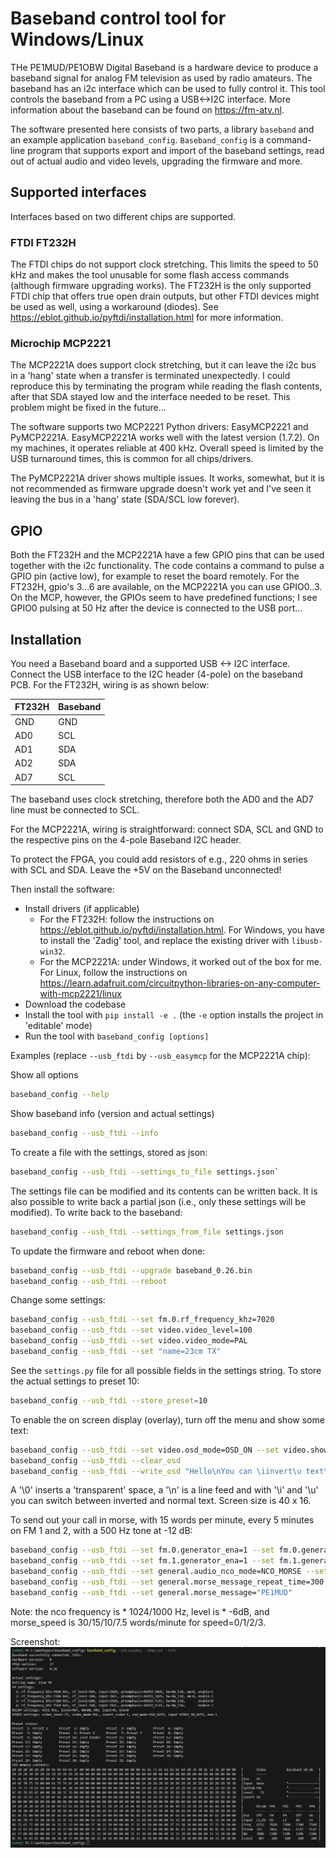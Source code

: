 # Baseband control tool for Windows/Linux

THe PE1MUD/PE1OBW Digital Baseband is a hardware device to produce a baseband
signal for analog FM television as used by radio amateurs.
The baseband has an i2c interface which can be used to fully control it.
This tool controls the baseband from a PC using a USB<->I2C interface.
More information about the baseband can be found on <https://fm-atv.nl>.

The software presented here consists of two parts, a library `baseband` and
an example application `baseband_config`.
`Baseband_config` is a command-line program that supports export and import
of the baseband settings, read out of actual audio and video levels, upgrading
the firmware and more.

## Supported interfaces

Interfaces based on two different chips are supported.

### FTDI FT232H

The FTDI chips do not support clock stretching. This limits the speed to
50 kHz and makes the tool unusable for some flash access commands
(although firmware upgrading works). The FT232H is the only supported
FTDI chip that offers true open drain outputs, but other FTDI devices might
be used as well, using a workaround (diodes). See
<https://eblot.github.io/pyftdi/installation.html> for more information.

### Microchip MCP2221

The MCP2221A does support clock stretching, but it can leave the i2c bus in a
'hang' state when a transfer is terminated unexpectedly. I could reproduce this
by terminating the program while reading the flash contents, after that SDA
stayed low and the interface needed to be reset. This problem might be fixed
in the future...

The software supports two MCP2221 Python drivers: EasyMCP2221 and PyMCP2221A.
EasyMCP2221A works well with the latest version (1.7.2). On my machines, it
operates reliable at 400 kHz. Overall speed is limited by the USB turnaround
times, this is common for all chips/drivers.

The PyMCP2221A driver shows multiple issues. It works, somewhat, but it is not
recommended as firmware upgrade doesn't work yet and I've seen it leaving the
bus in a 'hang' state (SDA/SCL low forever).

## GPIO

Both the FT232H and the MCP2221A have a few GPIO pins that can be used together
with the i2c functionality. The code contains a command to pulse a GPIO pin
(active low), for example to reset the board remotely. For the FT232H, gpio's
3...6 are available, on the MCP2221A you can use GPIO0..3. On the MCP, however,
the GPIOs seem to have predefined functions; I see GPIO0 pulsing at 50 Hz after
the device is connected to the USB port...

## Installation

You need a Baseband board and a supported USB <-> I2C interface.
Connect the USB interface to the I2C header (4-pole) on the baseband PCB. For
the FT232H, wiring is as shown below:

|FT232H   |Baseband |
|---------|---------|
|GND      |GND      |
|AD0      |SCL      |
|AD1      |SDA      |
|AD2      |SDA      |
|AD7      |SCL      |

The baseband uses clock stretching, therefore both the AD0 and the AD7 line
must be connected to SCL.

For the MCP2221A, wiring is straightforward: connect SDA, SCL and GND to the
respective pins on the 4-pole Baseband I2C header.

To protect the FPGA, you could add resistors of e.g., 220 ohms in series
with SCL and SDA. Leave the +5V on the Baseband unconnected!

Then install the software:

- Install drivers (if applicable)
    - For the FT232H: follow the instructions on
<https://eblot.github.io/pyftdi/installation.html>. For Windows, you have to
install the 'Zadig' tool, and replace the existing driver with `libusb-win32`.
    - For the MCP2221A: under Windows, it worked out of the box for me. For Linux,
follow the instructions on
<https://learn.adafruit.com/circuitpython-libraries-on-any-computer-with-mcp2221/linux>
- Download the codebase
- Install the tool with `pip install -e .` (the `-e` option installs the
project in 'editable' mode)
- Run the tool with `baseband_config [options]`

Examples (replace `--usb_ftdi` by `--usb_easymcp` for the MCP2221A chip):

Show all options

```bash
baseband_config --help
```

Show baseband info (version and actual settings)

```bash
baseband_config --usb_ftdi --info
```

To create a file with the settings, stored as json:

```bash
baseband_config --usb_ftdi --settings_to_file settings.json`
```

The settings file can be modified and its contents can be written back.
It is also possible to write back a partial json (i.e., only these settings
will be modified).
To write back to the baseband:

```bash
baseband_config --usb_ftdi --settings_from_file settings.json
```

To update the firmware and reboot when done:

```bash
baseband_config --usb_ftdi --upgrade baseband_0.26.bin
baseband_config --usb_ftdi --reboot
```

Change some settings:

```bash
baseband_config --usb_ftdi --set fm.0.rf_frequency_khz=7020
baseband_config --usb_ftdi --set video.video_level=100
baseband_config --usb_ftdi --set video.video_mode=PAL
baseband_config --usb_ftdi --set "name=23cm TX"
```

See the `settings.py` file for all possible fields in the settings string.
To store the actual settings to preset 10:

```bash
baseband_config --usb_ftdi --store_preset=10
```

To enable the on screen display (overlay), turn off the menu and show some text:

```bash
baseband_config --usb_ftdi --set video.osd_mode=OSD_ON --set video.show_menu=0
baseband_config --usb_ftdi --clear_osd
baseband_config --usb_ftdi --write_osd "Hello\nYou can \iinvert\u text\0\0\0\0\0\0\0\0\0\0End of line"
```

A '\0' inserts a 'transparent' space, a '\n' is a line feed and with '\i' and
'\u' you can switch between inverted and normal text. Screen size is 40 x 16.

To send out your call in morse, with 15 words per minute, every 5 minutes on FM 1 and 2,
with a 500 Hz tone at -12 dB:

```bash
baseband_config --usb_ftdi --set fm.0.generator_ena=1 --set fm.0.generator_level=2
baseband_config --usb_ftdi --set fm.1.generator_ena=1 --set fm.1.generator_level=2
baseband_config --usb_ftdi --set general.audio_nco_mode=NCO_MORSE --set general.audio_nco_frequency=512
baseband_config --usb_ftdi --set general.morse_message_repeat_time=300 --set general.morse_speed=1
baseband_config --usb_ftdi --set general.morse_message="PE1MUD"
```

Note: the nco frequency is <value> * 1024/1000 Hz, level is <level> * -6dB,
and morse_speed is 30/15/10/7.5 words/minute for speed=0/1/2/3.

Screenshot:
![alt text](screenshot.png)
